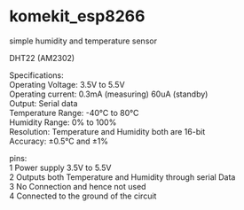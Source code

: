 # komekit_esp8266  
simple humidity and temperature sensor  

DHT22 (AM2302)  

Specifications:  
Operating Voltage: 3.5V to 5.5V  
Operating current: 0.3mA (measuring) 60uA (standby)  
Output: Serial data  
Temperature Range: -40°C to 80°C  
Humidity Range: 0% to 100%  
Resolution: Temperature and Humidity both are 16-bit  
Accuracy: ±0.5°C and ±1%  
  
pins:  
1 Power supply 3.5V to 5.5V  
2 Outputs both Temperature and Humidity through serial Data  
3 No Connection and hence not used  
4 Connected to the ground of the circuit  
